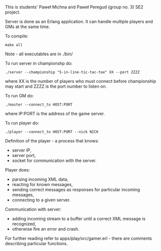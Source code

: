 This is students' Paweł Michna and Paweł Peregud (group no. 3) SE2 project.


Server is done as an Erlang application. It can handle multiple players and GMs at the same time.


To compile:

`make all`

Note - all executables are in ./bin/

To run server in championshp do:

`./server --championship "5-in-line-tic-tac-toe" XX --port ZZZZ`

where XX is the number of players who must connect before championship may start and ZZZZ is the port number to listen on.


To run GM do:

`./master --connect_to HOST:PORT`

where IP:PORT is the address of the game server.


To run player do:

`./player --connect_to HOST:PORT --nick NICK`


Definition of the player - a process that knows:

- server IP,
- server port,
- socket for communication with the server.

Player does:

- parsing incoming XML data,
- reacting for known messages,
- sending correct messages as responses for particular incoming messages,
- connecting to a given server.

Communication with server:

- adding incoming stream to a buffer until a correct XML message is recognized,
- otherwise fire an error and crash.


For further reading refer to apps/play/src/gamer.erl - there are comments describing particular functions.
